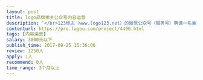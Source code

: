```yaml
---                
layout: post       
title: logo品牌相关公众号内容运营           
description: '</br>123标志（www.logo123.net）的微信公众号（服务号）聘请一名兼职内容运营。在家工作， 主要是收集整理一些与中小企业品牌建设，logo设计相关的行业干货文章以每周2篇的频率推送公众号。报酬2400元/月。希望有公众号运营经验的个人长期合作。希望你：</br>* 熟悉了解logo设计行业。 </br>* 丰富的公众号运营经验</br>* 推送文章不需要100%原创，对合适的内容收集整理后进行二次创作。</br>* 文章内容有趣，让读者有所收获</br>'     
contenturl: https://pro.lagou.com/project/4496.html      
tags: [内容运营]            
salary: 3000元以下          
publish_time: 2017-09-25 15:36:06         
review: 1250人                   
apply: 1人                   
recommend: 0人                   
time_range: 3个月以上              
---                 
```

